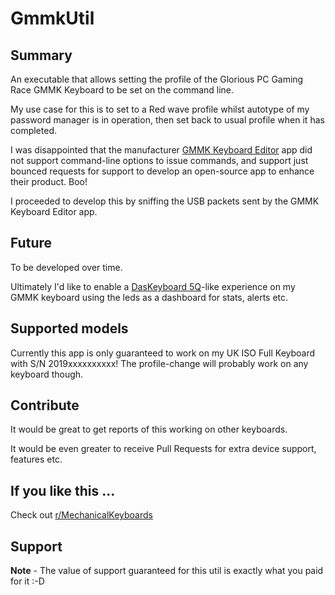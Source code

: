 # GmmkUtil

## Summary

An executable that allows setting the profile of the Glorious PC Gaming Race
GMMK Keyboard to be set on the command line.

My use case for this is to set to a Red wave profile whilst autotype of my
password manager is in operation, then set back to usual profile when it
has completed.

I was disappointed that the manufacturer [GMMK Keyboard Editor](https://www.pcgamingrace.com/pages/gmmk-software-download) app
did not support command-line options to issue commands, and support
just bounced requests for support to develop an open-source app to enhance
their product.  Boo!

I proceeded to develop this by sniffing the USB packets sent by the 
GMMK Keyboard Editor app.

## Future 

To be developed over time.

Ultimately I'd like to enable a [DasKeyboard 5Q](https://www.daskeyboard.com/x/x50q-rgb-mechanical-keyboard/)-like experience on my GMMK
keyboard using the leds as a dashboard for stats, alerts etc.

## Supported models

Currently this app is only guaranteed to work on my UK ISO Full Keyboard
with S/N 2019xxxxxxxxxx! The profile-change will probably work on any keyboard
though.

## Contribute

It would be great to get reports of this working on other keyboards.

It would be even greater to receive Pull Requests for extra device support,
features etc.

## If you like this ...

Check out [r/MechanicalKeyboards](https://www.reddit.com/r/MechanicalKeyboards/)

## Support

**Note** - The value of support guaranteed for this util is exactly what you paid
for it :-D

